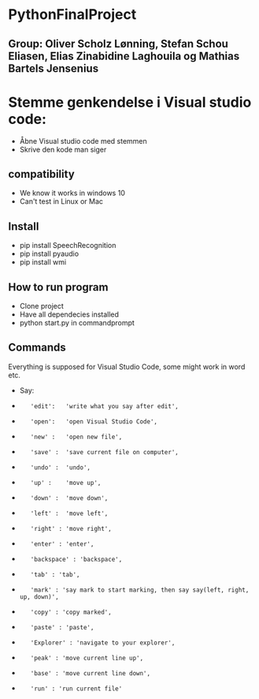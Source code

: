 # PythonFinalProject

## Group: Oliver Scholz Lønning, Stefan Schou Eliasen, Elias Zinabidine Laghouila og Mathias Bartels Jensenius

# Stemme genkendelse i Visual studio code:
* Åbne Visual studio code med stemmen
* Skrive den kode man siger

## compatibility
* We know it works in windows 10
* Can't test in Linux or Mac

## Install
* pip install SpeechRecognition
* pip install pyaudio
* pip install wmi


## How to run program
* Clone project
* Have all dependecies installed
* python start.py in commandprompt

## Commands
Everything is supposed for Visual Studio Code, some might work in word etc.
* Say:      
*        'edit':   'write what you say after edit',
*        'open':   'open Visual Studio Code',
*        'new' :   'open new file',
*        'save' :  'save current file on computer',
*        'undo' :  'undo',
*        'up' :    'move up',
*        'down' :  'move down',
*        'left' :  'move left',
*        'right' : 'move right',
*        'enter' : 'enter',
*        'backspace' : 'backspace',
*        'tab' : 'tab',
*        'mark' : 'say mark to start marking, then say say(left, right, up, down)',
*        'copy' : 'copy marked',
*        'paste' : 'paste',
*        'Explorer' : 'navigate to your explorer',
*        'peak' : 'move current line up',
*        'base' : 'move current line down',
*        'run' : 'run current file'
